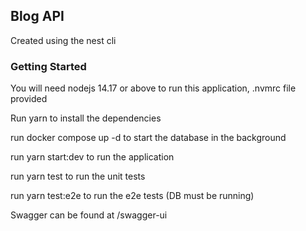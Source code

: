## Blog API

Created using the nest cli

### Getting Started

You will need nodejs 14.17 or above to run this application, .nvmrc file provided

Run yarn to install the dependencies

run docker compose up -d to start the database in the background

run yarn start:dev to run the application

run yarn test to run the unit tests

run yarn test:e2e to run the e2e tests (DB must be running)

Swagger can be found at /swagger-ui 

